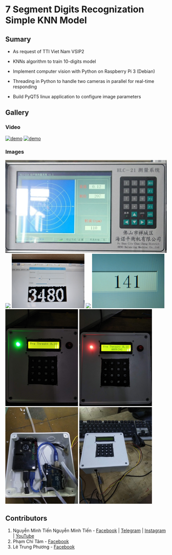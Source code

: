# 7 Segment Digits Recognization Simple KNN Model

## Sumary

- As request of TTI Viet Nam VSIP2

- KNNs algorithm to train 10-digits model

- Implement computer vision with Python on Raspberry Pi 3 (Debian)

- Threading in Python to handle two cameras in parallel for real-time
  responding

- Build PyQT5 linux application to configure image parameters

## Gallery

### Video

[<img title="" src="http://img.youtube.com/vi/vZBaMNVL4jA/0.jpg" alt="demo" data-align="center">](http://www.youtube.com/watch?v=vZBaMNVL4jA "Demo ")
[<img title="" src="http://img.youtube.com/vi/nFlRMOx1pAY/0.jpg" alt="demo" data-align="center">](http://www.youtube.com/watch?v=nFlRMOx1pAY "Demo ")

### Images

![](resources/img/screen.jpg)
<img src="resources/img/IMAG0046.jpg" width="45%"></img>
<img src="resources/img/IMAG0047.jpg" width="45%"></img>
<img src="resources/img/IMAG0048.jpg" width="45%"></img>
<img src="resources/img/IMG_20190611_154244.jpg" width="45%"></img>
<img src="resources/img/IMG_20190603_114217.jpg" width="45%"></img>
<img src="resources/img/IMG_20190603_114229.jpg" width="45%"></img>
<img src="resources/img/IMG_20190524_165111.jpg" width="45%"></img>
<img src="resources/img/IMG_20190524_165357.jpg" width="45%"></img>

## Contributors

1. Nguyễn Minh Tiến Nguyễn Minh Tiến - [Facebook](https://www.facebook.com/spiderock98) | [Telegram](https://t.me/spiderock98) | [Instagram](https://www.instagram.com/spiderock98/) | [YouTube](https://www.youtube.com/channel/UCKtd98ra9ovo2HW4_UFC9Cw/videos)
2. Phạm Chí Tâm - [Facebook](https://www.facebook.com/profile.php?id=100007889464843)
3. Lê Trung Phương - [Facebook](https://www.facebook.com/le.phuong.ltp)


